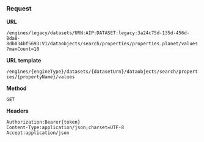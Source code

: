 ### Request

**URL**

`/engines/legacy/datasets/URN:AIP:DATASET:legacy:3a24c75d-135d-456d-8da8-8db034bf5693:V1/dataobjects/search/properties/properties.planet/values?maxCount=10`

**URL template**

`/engines/{engineType}/datasets/{datasetUrn}/dataobjects/search/properties/{propertyName}/values`

**Method**

`GET`

**Headers**

`Authorization:Bearer{token}`  
`Content-Type:application/json;charset=UTF-8`  
`Accept:application/json`  
